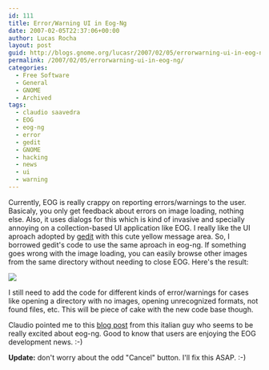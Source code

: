 ```yaml
---
id: 111
title: Error/Warning UI in Eog-Ng
date: 2007-02-05T22:37:06+00:00
author: Lucas Rocha
layout: post
guid: http://blogs.gnome.org/lucasr/2007/02/05/errorwarning-ui-in-eog-ng/
permalink: /2007/02/05/errorwarning-ui-in-eog-ng/
categories:
  - Free Software
  - General
  - GNOME
  - Archived
tags:
  - claudio saavedra
  - EOG
  - eog-ng
  - error
  - gedit
  - GNOME
  - hacking
  - news
  - ui
  - warning
---
```

Currently, EOG is really crappy on reporting errors/warnings to the user.
Basicaly, you only get feedback about errors on image loading, nothing else.
Also, it uses dialogs for this which is kind of invasive and specially annoying
on a collection-based UI application like EOG. I really like the UI aproach
adopted by [gedit](http://www.gnome.org/projects/gedit/) with this cute yellow
message area. So, I borrowed gedit's code to use the same aproach in eog-ng. If
something goes wrong with the image loading, you can easily browse other images
from the same directory without needing to close EOG. Here's the result:

<img class=" alignnone" src="http://lucasr.org/wp-content/uploads/2007/02/eog-error.png"/>

I still need to add the code for different kinds of error/warnings for cases
like opening a directory with no images, opening unrecognized formats, not
found files, etc. This will be piece of cake with the new code base though.

Claudio pointed me to this [blog
post](http://pollycoke.wordpress.com/2007/01/23/eye-of-gnome-ng-il-visore-dimmagini-definitivo-howtodeb/)
from this italian guy who seems to be really excited about eog-ng. Good to know
that users are enjoying the EOG development news. :-)

**Update:** don't worry about the odd "Cancel" button. I'll fix
this ASAP. :-)
